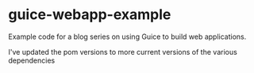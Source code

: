 guice-webapp-example
====================

Example code for a blog series on using Guice to build web applications.


I've updated the pom versions to more current versions of the various dependencies

